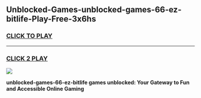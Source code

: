 
## Unblocked-Games-unblocked-games-66-ez-bitlife-Play-Free-3x6hs
<h3>
<a href="https://premium76.site?title=unblocked-games-66-ez-bitlife&ref=10A">CLICK TO PLAY</a></h3>
<hr>

<h3>
<a href="https://premium76.site?title=unblocked-games-66-ez-bitlife&ref=10A">CLICK 2 PLAY</a>
  
</h3>

<a href="https://premium76.site?title=unblocked-games-66-ez-bitlife&ref=10A"><img src="https://clearcache.store/games.png"></a>


**unblocked-games-66-ez-bitlife games unblocked: Your Gateway to Fun and Accessible Online Gaming**
